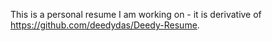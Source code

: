 This is a personal resume I am working on - it is derivative of https://github.com/deedydas/Deedy-Resume.